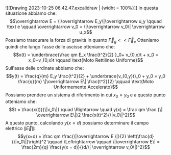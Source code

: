 ![[Drawing 2023-10-25 06.42.47.excalidraw | {widht = 100%}]]
In questa situazione abbiamo che: $$\overrightarrow E = \|\overrightarrow E_y\|\overrightarrow u_y \qquad \text e \qquad \overrightarrow v_0 = \|\overrightarrow v_0\| \overrightarrow u_x$$
Possiamo trascurare la forza di gravità in quanto $\overrightarrow F_g << \overrightarrow F_e$
Otteniamo quindi che lungo l'asse delle ascisse otteniamo che: $$x(t) = \underbrace{\frac qm E_x \frac{t^2}{2} }_0+ v_{0,x}t + x_0 = x_0+v_{0,x}t \qquad \text{Moto Rettilineo Uniforme}$$
Sull'asse delle ordinate abbiamo che: $$y(t) = \frac{q}{m} E_y \frac{t^2}{2} + \underbrace{v_{0,y}t}_0 + y_0 = y_0 \frac{q}{m} \|\overrightarrow E\| \frac{t^2}{2} \qquad \text{Moto Uniformemente Accelerato}$$
Possiamo prendere un sistema di riferimento in cui $x_0 = y_0$ e a questo punto otteniamo che: $$t = \frac{x(t)}{\|v_0\|} \quad \Rightarrow \quad y(x) = \frac qm \frac {\| \overrightarrow E\|}2 \frac{x(t)^2}{\|v_0\|^2}$$
A questo punto, calcolando $y(x = d)$ possiamo determinare il campo elettrico $\| \overrightarrow E\|$:
$$y(x=d) = \frac qm \frac{\|\overrightarrow E \|}{2} \left(\frac{d}{\|v_0\|}\right)^2 \qquad \Leftrightarrow \qquad \|\overrightarrow E\| = \frac{2m}{q} \frac{y(x = d)}{(d/\| \overrightarrow v_0\|)^2}$$